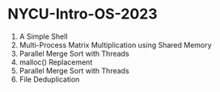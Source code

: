 # NYCU-Intro-OS-2023

1. A Simple Shell
2. Multi-Process Matrix Multiplication using Shared Memory
3. Parallel Merge Sort with Threads
4. malloc() Replacement
5. Parallel Merge Sort with Threads
6. File Deduplication
